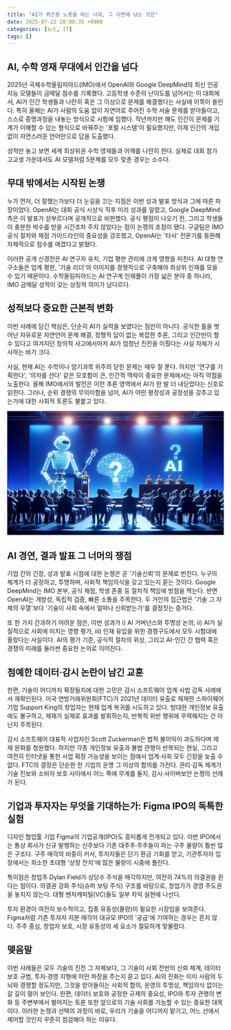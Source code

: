 ```yaml
---
title: "AI가 퀴즈왕 노릇을 하는 시대, 그 이면에 남는 것은"
date: 2025-07-22 20:00:35 +0900
categories: [뉴스, IT]
tags: []
---
```


## AI, 수학 영재 무대에서 인간을 넘다

2025년 국제수학올림피아드(IMO)에서 OpenAI와 Google DeepMind의 최신 인공지능 모델들이 금메달 점수를 기록했다. 고등학생 수준의 난이도를 넘어서는 이 대회에서, AI가 인간 학생들과 나란히 혹은 그 이상으로 문제를 해결했다는 사실에 이목이 쏠린다. 특히 올해는 AI가 사람의 도움 없이 자연어로 주어진 수학 서술 문제를 받아들이고, 스스로 증명과정을 내놓는 방식으로 시험에 임했다. 작년까지만 해도 인간이 문제를 기계가 이해할 수 있는 형식으로 바꿔주는 '포멀 시스템'이 필요했지만, 이제 인간의 개입 없이 자연스러운 언어만으로 답을 도출했다.

성적만 놓고 보면 세계 최상위권 수학 영재들과 어깨를 나란히 한다. 실제로 대회 참가 고교생 가운데서도 AI 모델처럼 5문제를 모두 맞춘 경우는 소수다.

## 무대 밖에서는 시작된 논쟁

누가 먼저, 더 잘했는가보다 더 눈길을 끄는 지점은 이번 성과 발표 방식과 그에 따른 파장이었다. OpenAI는 대회 공식 시상식 직후 미리 성과를 알렸고, Google DeepMind 측은 이 발표가 섣부르다며 공개적으로 비판했다. 공식 평점이 나오기 전, 그리고 학생들이 충분한 박수를 받을 시간조차 주지 않았다는 점이 논쟁의 초점이 됐다. 구글팀은 IMO 공식 절차와 채점 가이드라인의 중요성을 강조했고, OpenAI는 '타사' 전문가를 동원해 자체적으로 점수를 매겼다고 밝혔다.

이러한 공개 신경전은 AI 연구자 유치, 기업 평판 관리에 크게 영향을 미친다. AI 대형 연구소들은 업계 평판, '기술 리더'의 이미지를 경쟁적으로 구축해야 최상위 인재를 모을 수 있기 때문이다. 수학올림피아드는 AI 연구계 인재풀이 가장 넓은 분야 중 하나라, IMO 금메달 성적이 갖는 상징적 의미가 남다르다.

## 성적보다 중요한 근본적 변화

이번 사례에 담긴 핵심은, 단순히 AI가 실력을 보였다는 점만이 아니다. 공식한 틀을 벗어난 자유로운 자연언어 문제 해결, 정형적 답이 없는 복잡한 추론, 그리고 인간만이 할 수 있다고 여겨지던 창의적 사고에서마저 AI가 엄청난 진전을 이뤘다는 사실 자체가 시사하는 바가 크다.

사실, 현재 AI는 수학이나 암기과목 위주의 닫힌 문제는 매우 잘 푼다. 하지만 '연구를 기획한다', '의자를 산다' 같은 모호함이 큰, 인간적 맥락이 중요한 문제에서는 아직 약점을 노출한다. 올해 IMO에서의 발전은 이런 추론 영역에서 AI가 한 발 더 내딛었다는 신호로 읽힌다. 그러나, 순위 경쟁의 무의미함을 넘어, AI가 어떤 평정성과 공정성을 갖추고 있는가에 대한 사회적 토론도 불붙고 있다.

![무대 위에서 토론 중인 AI를 상징하는 로봇과 인간 학생들, 조명 아래 집중된 분위기](assets/img/2025-07-22-c5e4deb9-9c1c-4e8c-9e3d-e351496dc0b8/1753182090863.png)

## AI 경연, 결과 발표 그 너머의 쟁점

기업 간의 긴장, 성과 발표 시점에 대한 논쟁은 곧 '기술신뢰'의 문제로 번진다. 누구의 체계가 더 공정하고, 투명하며, 사회적 책임의식을 갖고 있는지 묻는 것이다. Google DeepMind는 IMO 본부, 공식 채점, 학생 존중 등 절차적 책임에 방점을 찍는다. 반면 OpenAI는 개방성, 독립적 검증, 빠른 소통을 주목한다. 두 거인의 접근법은 '기술 그 자체의 우열'보다 '기술이 사회 속에서 얼마나 신뢰받는가'를 결정짓는 증거다.

또 한 가지 간과하기 어려운 점은, 이번 성과가 i) AI 거버넌스와 투명성 논의, ii) AI가 실질적으로 사회에 미치는 영향 평가, iii) 인재 유입을 위한 경쟁구도에서 모두 시험대에 올랐다는 사실이다. AI의 평가 기준, 공식적 절차의 위상, 그리고 AI-인간 간 협력 혹은 경쟁의 미래를 둘러싼 중요한 논의로 이어진다.

## 첨예한 데이터·감시 논란이 남긴 교훈

한편, 기술이 어디까지 확장될지에 대한 고민은 감시 소프트웨어 업계 사법 감독 사례에서 재확인된다. 미국 연방거래위원회(FTC)가 2021년 데이터 유출로 제재한 스파이웨어 기업 Support King의 창업자는 현재 업계 복귀를 시도하고 있다. 방대한 개인정보 유출에도 불구하고, 제재가 실제로 효과를 발휘하는지, 반복적 위반 행위에 무력해지는 건 아닌지 주목된다.

감시 소프트웨어 대표적 사업자인 Scott Zuckerman은 법적 불이익이 과도하다며 제재 완화를 청원했다. 하지만 각종 개인정보 유출과 불법 관행이 반복되는 현실, 그리고 여전히 인터넷을 통한 사업 확장 가능성을 보이는 점에서 업계·사회 모두 긴장을 늦출 수 없다. FTC의 결정은 단순한 한 기업의 운명 그 이상의 함의를 가진다. 관리·감독 체계가 기술 진보와 소비자 보호 사이에서 어느 쪽에 무게를 둘지, 감시·사이버보안 논쟁의 선례가 된다.

## 기업과 투자자는 무엇을 기대하는가: Figma IPO의 독특한 실험

디자인 협업툴 기업 Figma의 기업공개(IPO)도 흥미롭게 전개되고 있다. 이번 IPO에서는 통상 회사가 신규 발행하는 신주보다 기존 대주주·주주들이 파는 구주 물량이 훨씬 많은 구조다. 구주 매각의 비중이 커서, 투자자들은 단기 환금 기회를 얻고, 기관투자자 입장에서는 희소한 초대형 '상장 잔치'에 많은 물량이 시중에 풀린다.

특이점은 창업주 Dylan Field가 상당수 주식을 매각하지만, 여전히 74%의 의결권을 쥔다는 점이다. 의결권 강화 주식(슈퍼 보팅 주식) 구조를 바탕으로, 창업가가 경영 주도권을 놓치지 않는다. 대형 벤처캐피털(VC)들도 일부 차익 실현에 나선다.

투자 환경이 여전히 보수적이고, 집중 유동성(물량)이 필요한 시장임을 보여준다. Figma처럼 기존 투자자 지분 매각이 대규모 IPO의 '공급'에 기여하는 경우는 흔치 않다. 주주 중심, 창업자 보호, 시장 유동성의 세 요소가 절묘하게 맞물렸다.

## 맺음말

이번 사례들은 모두 기술의 진전 그 자체보다, 그 기술이 사회 전반의 신뢰 체계, 데이터 보호 규범, 투자·경영 지형에 어떤 파장을 주는지 묻고 있다. AI의 진화는 이미 사람의 두뇌와 경쟁할 정도지만, 그것을 받아들이는 사회적 합의, 운영의 투명성, 책임의식 없이는 갈 길이 멀어 보인다. 한편, 데이터 보호와 공정한 규제의 중요성, IPO와 투자 관행의 변화 등 주변부에서 벌어지는 토론 또한 앞으로의 기술 사회를 가늠할 수 있는 중요한 대목이다. 이러한 논쟁과 선택의 과정이 바로, 우리가 기술을 어디까지 맡기고, 어느 선에서 제어할 것인지 꾸준히 점검해야 하는 이유다.